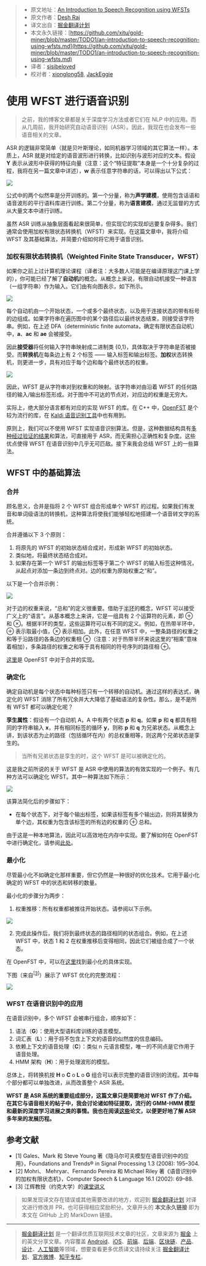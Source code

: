 > * 原文地址：[An Introduction to Speech Recognition using WFSTs](https://medium.com/explorations-in-language-and-learning/an-introduction-to-speech-recognition-using-wfsts-288b6aeecebe)
> * 原文作者：[Desh Raj](https://medium.com/@rdesh26)
> * 译文出自：[掘金翻译计划](https://github.com/xitu/gold-miner)
> * 本文永久链接：[https://github.com/xitu/gold-miner/blob/master/TODO1/an-introduction-to-speech-recognition-using-wfsts.md](https://github.com/xitu/gold-miner/blob/master/TODO1/an-introduction-to-speech-recognition-using-wfsts.md)
> * 译者：[sisibeloved](https://github.com/sisibeloved)
> * 校对者：[xionglong58](https://github.com/xionglong58), [JackEggie](https://github.com/JackEggie)

# 使用 WFST 进行语音识别

> 之前，我的博客文章都是关于深度学习方法或者它们在 NLP 中的应用。而从几周前，我开始研究自动语音识别（ASR）。因此，我现在也会发布一些语音相关的文章。

ASR 的逻辑非常简单（就是贝叶斯理论，如同机器学习领域的其它算法一样）。本质上，ASR 就是对给定的语音波形进行转换，比如识别与波形对应的文本。假设 **Y** 表示从波形中获得的特征向量（注意：这个“特征提取”本身是一个十分复杂的过程，我将在另一篇文章中详述），**w** 表示任意字符串的话，可以得出以下公式：

![](https://cdn-images-1.medium.com/max/2000/0*EaatvWv4ULPPU2ps.)

公式中的两个似然率是分开训练的。第一个分量，称为**声学建模**，使用包含话语和语音波形的平行语料库进行训练。第二个分量，称为**语言建模**，通过无监督的方式从大量文本中进行训练。

虽然 ASR 训练从抽象层面看起来很简单，但实现它的实现却远要复杂得多。我们通常会使用加权有限状态转换机（WFST）来实现。在这篇文章中，我将介绍 WFST 及其基础算法，并简要介绍如何将它用于语音识别。

### 加权有限状态转换机（Weighted Finite State Transducer，WFST）

如果你之前上过计算机理论课程（译者注：大多数人可能是在编译原理这门课上学的），你可能已经了解了**自动机**的概念。从概念上来说，有限自动机接受一种语言（一组字符串）作为输入。它们由有向图表示，如下所示。

![](https://cdn-images-1.medium.com/max/2000/0*tEJQn7jtZ0ZjUAge.gif)

每个自动机由一个开始状态，一个或多个最终状态，以及用于连接状态的带有标号的边组成。如果字符串在遍历图中的某个路径后以最终状态结束，则接受该字符串。例如，在上述 DFA（deterministic finite automata，确定有限状态自动机）中，**a**、**ac** 和 **ae** 会被接受。

因此**接受器**将任何输入字符串映射成二进制类 {0,1}，具体取决于字符串是否被接受。而**转换机**在每条边上有 2 个标签 —— 输入标签和输出标签。**加权**状态转换机，则更进一步，具有对应于每个边和每个最终状态的权重。

![](https://cdn-images-1.medium.com/max/2000/0*1_8DJQb7LgH1abja.png)

因此，WFST 是从字符串对到权重和的映射。该字符串对由沿着 WFST 的任何路径的输入/输出标签形成。对于图中不可达的节点对，对应边的权重是无穷大。

实际上，绝大部分语言都有对应的实现 WFST 的库。在 C++ 中，[OpenFST](http://www.openfst.org/twiki/bin/view/FST/WebHome) 是个较为流行的库，在 [Kaldi 语音识别工具](http://kaldi-asr.org/)中也有用到。

原则上，我们可以不使用 WFST 实现语音识别算法。但是，这种数据结构具有[多种经过验证的结果](https://cs.nyu.edu/~mohri/pub/csl01.pdf)和算法，可直接用于 ASR，而无需担心正确性和复杂度。这些优点使得 WFST 在语音识别中几乎无可匹敌。接下来我会总结 WFST 上的一些算法。

## WFST 中的基础算法

### 合并

顾名思义，合并是指将 2 个 WFST 组合形成单个 WFST 的过程。如果我们有发音和单词级语法的转换机，这种算法将使我们能够轻松地搭建一个语音转文字的系统。

合并遵循以下 3 个原则：

1. 将原先的 WFST 的初始状态结合成对，形成新 WFST 的初始状态。
2. 类似地，将最终状态结合成对。
3. 如果存在第一个 WFST 的输出标签等于第二个 WFST 的输入标签这种情况，从起点对添加一条边到终点对。边的权重为原始权重之“和”。

以下是一个合并示例：

![](https://cdn-images-1.medium.com/max/2000/1*BFg7_P5AfZH-gAywtKkXxQ.png)

对于边的权重来说，“总和”的定义很重要。借助于[半环](https://en.wikipedia.org/wiki/Semiring)的概念，WFST 可以接受广义上的“语言”。从基本概念上来讲，它是一组具有 2 个运算符的元素，即 ⊕ 和 ⊗。根据半环的类型，这些运算符可以有不同的定义。例如，在热带半环中，⊕ 表示取最小值，⊗ 表示相加。此外，在任意 WFST 中，一整条路径的权重之和等于沿路径的各条边的权重相 ⊗（注意：对于热带半环来说这里的“相乘”意味着相加），多条路径的权重之和等于具有相同的符号序列的路径相 ⊕。

[这里](http://www.openfst.org/twiki/bin/view/FST/ComposeDoc)是 OpenFST 中对于合并的实现。

### 确定化

确定自动机是每个状态中每种标签只有一个转移的自动机。通过这样的表达式，确定化的 WFST 消除了所有冗余并大大降低了基础语法的复杂性。那么，是不是所有 WFST 都可以确定化呢？

**孪生属性**：假设有一个自动机 A，A 中有两个状态 **p** 和 **q**。如果 **p** 和 **q** 都具有相同的字符串输入 **x**，并有相同标签的循环 **y**，则称 **p** 和 **q** 为兄弟状态。从概念上讲，到该状态为止的路径（包括循环在内）的总权重相等，则这两个兄弟状态是孪生的。 

> 当所有兄弟状态是孪生的时，这个 WFST 是可以被确定化的。

这是我之前所说的关于 WFST 是 ASR 中使用的算法的有效实现的一个例子。有几种方法可以确定化 WFST。其中一种算法如下所示：

![](https://cdn-images-1.medium.com/max/2000/1*ArXaKyN2_YiarDX46tPAAQ.png)

该算法简化后的步骤如下：

* 在每个状态下，对于每个输出标签，如果该标签有多个输出边，则将其替换为单个边，其权重为包含该标签的所有边的权重的 ⊕ 总和。

由于这是一种本地算法，因此可以高效地在内存中实现。要了解如何在 OpenFST 中进行确定化，请参阅[此处](http://www.openfst.org/twiki/bin/view/FST/DeterminizeDoc)。

### 最小化

尽管最小化不如确定化那样重要，但它仍然是一种很好的优化技术。它用于最小化确定的 WFST 中的状态和转移的数量。

最小化的步骤分为两步：

1. 权重推移：所有权重都被推往开始状态。请参阅以下示例。

![](https://cdn-images-1.medium.com/max/2000/1*0Hp5qXMWHsyvvFGfLz03vQ.png)

2. 完成此操作后，我们将到最终状态的路径相同的状态组合。例如，在上述 WFST 中，状态 1 和 2 在权重推移后变得相同，因此它们被组合成了一个状态。

在 OpenFST 中，可以在[这里](http://www.openfst.org/twiki/bin/view/FST/MinimizeDoc)找到最小化的具体实现。

下图（来自<sup><a href="#note1">[3]</a></sup>）展示了 WFST 优化的完整流程：

![](https://cdn-images-1.medium.com/max/2000/1*dNGFwfEMWqiVxNKRNjV5MA.png)

### WFST 在语音识别中的应用

在语音识别中，多个 WFST 会被串行组合，顺序如下：

1. 语法（**G**）：使用大型语料库训练的语言模型。
2. 词汇表（**L**）：用于将不包含上下文的语音的似然度的信息编码。
3. 依赖上下文的语音处理（**C**）：类似 n 元语言模型，唯一的不同点是它作用于语音处理。
4. HMM 架构（**H**）：用于处理波形的模型。

总体上，将转换机按 **H** o **C** o **L** o **G** 组合可以表示完整的语音识别的流程。其中每个部分都可以单独改进，从而改善整个 ASR 系统。

**WFST 是 ASR 系统的重要组成部分，这篇文章只是简要地对 WFST 作了介绍。在其它与语音相关的帖子中，我会讨论诸如特征提取，流行的 GMM-HMM 模型和最新的深度学习进展之类的事情。我也在阅读[这些](http://jrmeyer.github.io/asr/2017/04/05/seminal-asr-papers.html)论文，以便更好地了解 ASR 多年来的发展历程。**

## 参考文献

* [1] Gales、Mark 和 Steve Young 著《隐马尔可夫模型在语音识别中的应用》，Foundations and Trends® in Signal Processing 1.3 (2008): 195–304.
* [2] Mohri、 Mehryar、Fernando Pereira 和 Michael Riley 著《语音识别中的加权有限状态机》，Computer Speech & Language 16.1 (2002): 69–88.
* <a name="note1"></a>[3] 江辉教授（约克大学）的[课堂讲义](https://wiki.eecs.yorku.ca/course_archive/2011-12/W/6328/_media/wfst-tutorial.pdf)

> 如果发现译文存在错误或其他需要改进的地方，欢迎到 [掘金翻译计划](https://github.com/xitu/gold-miner) 对译文进行修改并 PR，也可获得相应奖励积分。文章开头的 **本文永久链接** 即为本文在 GitHub 上的 MarkDown 链接。

---

> [掘金翻译计划](https://github.com/xitu/gold-miner) 是一个翻译优质互联网技术文章的社区，文章来源为 [掘金](https://juejin.im) 上的英文分享文章。内容覆盖 [Android](https://github.com/xitu/gold-miner#android)、[iOS](https://github.com/xitu/gold-miner#ios)、[前端](https://github.com/xitu/gold-miner#前端)、[后端](https://github.com/xitu/gold-miner#后端)、[区块链](https://github.com/xitu/gold-miner#区块链)、[产品](https://github.com/xitu/gold-miner#产品)、[设计](https://github.com/xitu/gold-miner#设计)、[人工智能](https://github.com/xitu/gold-miner#人工智能)等领域，想要查看更多优质译文请持续关注 [掘金翻译计划](https://github.com/xitu/gold-miner)、[官方微博](http://weibo.com/juejinfanyi)、[知乎专栏](https://zhuanlan.zhihu.com/juejinfanyi)。
